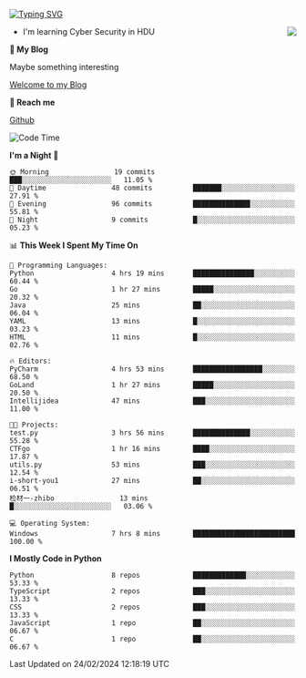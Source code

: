 [![Typing SVG](https://readme-typing-svg.herokuapp.com?font=Fira+Code&pause=1000&random=false&width=450&height=60&lines=Hello+%F0%9F%91%8B%F0%9F%8F%BB;I'm+JBNRZ)](https://git.io/typing-svg)

<a href="#">
  <img align="right" src="https://github-readme-stats.vercel.app/api?username=JBNRZ&show_icons=true&bg_color=15,f2f7fd,E0EAFC" />
</a>

- I'm learning Cyber Security in HDU

 **🌱 My Blog**

Maybe something interesting

[Welcome to my Blog](https://jbnrz.com.cn/)

 **💬 Reach me** 

[Github](https://github.com/JBNRZ)


<!--START_SECTION:waka-->
![Code Time](http://img.shields.io/badge/Code%20Time-332%20hrs%2023%20mins-blue)

**I'm a Night 🦉** 

```text
🌞 Morning                19 commits          ███░░░░░░░░░░░░░░░░░░░░░░   11.05 % 
🌆 Daytime                48 commits          ███████░░░░░░░░░░░░░░░░░░   27.91 % 
🌃 Evening                96 commits          ██████████████░░░░░░░░░░░   55.81 % 
🌙 Night                  9 commits           █░░░░░░░░░░░░░░░░░░░░░░░░   05.23 % 
```


📊 **This Week I Spent My Time On** 

```text
💬 Programming Languages: 
Python                   4 hrs 19 mins       ███████████████░░░░░░░░░░   60.44 % 
Go                       1 hr 27 mins        █████░░░░░░░░░░░░░░░░░░░░   20.32 % 
Java                     25 mins             ██░░░░░░░░░░░░░░░░░░░░░░░   06.04 % 
YAML                     13 mins             █░░░░░░░░░░░░░░░░░░░░░░░░   03.23 % 
HTML                     11 mins             █░░░░░░░░░░░░░░░░░░░░░░░░   02.76 % 

🔥 Editors: 
PyCharm                  4 hrs 53 mins       █████████████████░░░░░░░░   68.50 % 
GoLand                   1 hr 27 mins        █████░░░░░░░░░░░░░░░░░░░░   20.50 % 
Intellijidea             47 mins             ███░░░░░░░░░░░░░░░░░░░░░░   11.00 % 

🐱‍💻 Projects: 
test.py                  3 hrs 56 mins       ██████████████░░░░░░░░░░░   55.28 % 
CTFgo                    1 hr 16 mins        ████░░░░░░░░░░░░░░░░░░░░░   17.87 % 
utils.py                 53 mins             ███░░░░░░░░░░░░░░░░░░░░░░   12.54 % 
i-short-you1             27 mins             ██░░░░░░░░░░░░░░░░░░░░░░░   06.51 % 
检材一-zhibo                13 mins             █░░░░░░░░░░░░░░░░░░░░░░░░   03.06 % 

💻 Operating System: 
Windows                  7 hrs 8 mins        █████████████████████████   100.00 % 
```

**I Mostly Code in Python** 

```text
Python                   8 repos             █████████████░░░░░░░░░░░░   53.33 % 
TypeScript               2 repos             ███░░░░░░░░░░░░░░░░░░░░░░   13.33 % 
CSS                      2 repos             ███░░░░░░░░░░░░░░░░░░░░░░   13.33 % 
JavaScript               1 repo              ██░░░░░░░░░░░░░░░░░░░░░░░   06.67 % 
C                        1 repo              ██░░░░░░░░░░░░░░░░░░░░░░░   06.67 % 
```




 Last Updated on 24/02/2024 12:18:19 UTC
<!--END_SECTION:waka-->
